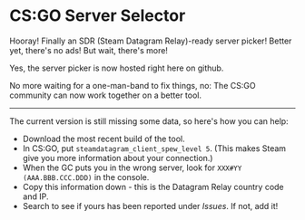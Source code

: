 CS:GO Server Selector
=======================

Hooray! Finally an SDR (Steam Datagram Relay)-ready server picker!
Better yet, there's no ads! But wait, there's more!

Yes, the server picker is now hosted right here on github.

No more waiting for a one-man-band to fix things, no: The CS:GO community can now work together on a better tool.

****

The current version is still missing some data, so here's how you can help:

* Download the most recent build of the tool.
* In CS:GO, put `steamdatagram_client_spew_level 5`. (This makes Steam give you more information about your connection.)
* When the GC puts you in the wrong server, look for `XXX#YY (AAA.BBB.CCC.DDD)` in the console.
* Copy this information down - this is the Datagram Relay country code and IP.
* Search to see if yours has been reported under *Issues*. If not, add it!
